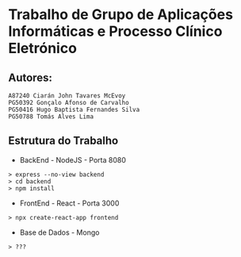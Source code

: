 # Trabalho de Grupo de Aplicações Informáticas e Processo Clínico Eletrónico

## Autores:
```
A87240 Ciarán John Tavares McEvoy
PG50392 Gonçalo Afonso de Carvalho
PG50416 Hugo Baptista Fernandes Silva
PG50788 Tomás Alves Lima
```

## Estrutura do Trabalho
- BackEnd - NodeJS - Porta 8080
```
> express --no-view backend
> cd backend
> npm install
```
- FrontEnd - React - Porta 3000
```
> npx create-react-app frontend
```
- Base de Dados - Mongo
```
> ???
```